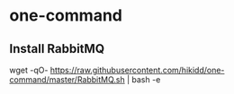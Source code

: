 # one-command
## Install RabbitMQ

  wget -qO- https://raw.githubusercontent.com/hikidd/one-command/master/RabbitMQ.sh | bash -e
